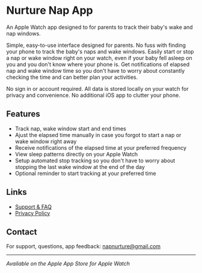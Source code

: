 # Nurture Nap App 

An Apple Watch app designed to for parents to track their baby's wake and nap windows. 

Simple, easy-to-use interface designed for parents. No fuss with finding your phone to track the baby's naps and wake windows. Easily start or stop a nap or wake window right on your watch, even if your 
baby fell asleep on you and you don't know where your phone is.
Get notifications of elapsed nap and wake window time so you don't have to worry about constantly checking the time and can better plan your activities. 

No sign in or account required. All data is stored locally on your watch for privacy and convenience. No additional iOS app to clutter your phone.

## Features

- Track nap, wake window start and end times
- Ajust the elapsed time manually in case you forgot to start a nap or wake window right away
- Receive notifications of the elapsed time at your preferred frequency
- View sleep patterns directly on your Apple Watch
- Setup automated stop tracking so you don't have to worry about stopping the last wake window at the end of the day
- Optional reminder to start tracking at your preferred time

## Links

- [Support & FAQ](support.md)
- [Privacy Policy](privacy_policy.md)

## Contact

For support, questions, app feedback: napnurture@gmail.com

---

*Available on the Apple App Store for Apple Watch*
